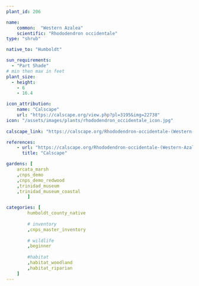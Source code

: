 ```yaml
---
plant_id: 206 

name: 
    common:  "Western Azalea" 
    scientific: "Rhododendron occidentale"  
type: "shrub"

native_to: "Humboldt"

sun_requirements:
  - "Part Shade"
# min then max in feet
plant_size:
  - height: 
    - 6 
    - 16.4

icon_attribution: 
    name: "Calscape"
    url: "https://calscape.org/view.php?pl=3195&img=22738"
icon: "/assets/images/plants/rhododendron_occidentale_icon.jpg"
 
calscape_link: "https://calscape.org/Rhododendron-occidentale-(Western-Azalea)"

references:
    - url: "https://calscape.org/Rhododendron-occidentale-(Western-Azalea)"
      title: "Calscape"

gardens: [
    arcata_marsh
    ,cnps_demo
    ,cnps_demo_redwood
    ,trinidad_museum
    ,trinidad_museum_coastal
        ]

categories: [
        humboldt_county_native
        
        # inventory
        ,cnps_master_inventory
        
        # wildlife
        ,beginner  
    
        #habitat
        ,habitat_woodland
        ,habitat_riparian
    ]
---
```

